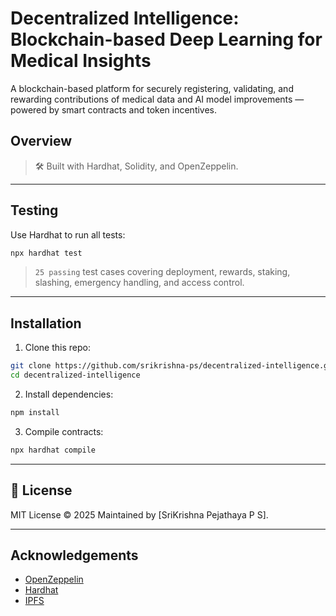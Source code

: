 # Decentralized Intelligence: Blockchain-based Deep Learning for Medical Insights

A blockchain-based platform for securely registering, validating, and rewarding contributions of medical data and AI model improvements — powered by smart contracts and token incentives.

## Overview

> 🛠 Built with Hardhat, Solidity, and OpenZeppelin.

---

## Testing

Use Hardhat to run all tests:

```bash
npx hardhat test
```

> `25 passing` test cases covering deployment, rewards, staking, slashing, emergency handling, and access control.

---

## Installation

1. Clone this repo:

```bash
git clone https://github.com/srikrishna-ps/decentralized-intelligence.git
cd decentralized-intelligence
```

2. Install dependencies:

```bash
npm install
```

3. Compile contracts:

```bash
npx hardhat compile
```

---

## 📜 License

MIT License © 2025
Maintained by \[SriKrishna Pejathaya P S].

---

## Acknowledgements

- [OpenZeppelin](https://openzeppelin.com/contracts/)
- [Hardhat](https://hardhat.org/)
- [IPFS](https://ipfs.tech/)

```

```
